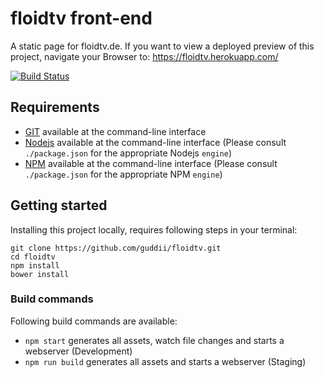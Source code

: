 # floidtv front-end
A static page for floidtv.de. If you want to view a deployed preview of this project, navigate your Browser to: https://floidtv.herokuapp.com/

[![Build Status](https://travis-ci.com/guddii/floidtv.svg?token=eegTHzinhpzjEegiUyMy&branch=master)](https://travis-ci.com/guddii/floidtv)

## Requirements
- [GIT](https://git-scm.com/) available at the command-line interface
- [Nodejs](https://nodejs.org/en) available at the command-line interface (Please consult `./package.json` for the appropriate Nodejs `engine`)
- [NPM](https://nodejs.org/en) available at the command-line interface (Please consult `./package.json` for the appropriate NPM `engine`)

## Getting started
Installing this project locally, requires following steps in your terminal:
```
git clone https://github.com/guddii/floidtv.git
cd floidtv  
npm install
bower install
```
### Build commands

Following build commands are available:  
- `npm start` generates all assets, watch file changes and starts a webserver (Development)
- `npm run build` generates all assets and starts a webserver (Staging)
